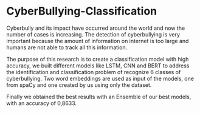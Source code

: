 # CyberBullying-Classification
Cyberbully and its impact have occurred around the world and now the number of cases is increasing. The detection of cyberbullying is very important because the amount of information on internet is too large and humans are not able to track all this information.

The purpose of this research is to create a classification model with high accuracy, we built different models like LSTM, CNN and BERT to address the identification and classification problem of recognize 6 classes of cyberbullying. Two word embeddings are used as input of the models, one from spaCy and one created by us using only the dataset. 

Finally we obtained the best results with an Ensemble of our best models, with an accuracy of 0,8633.
